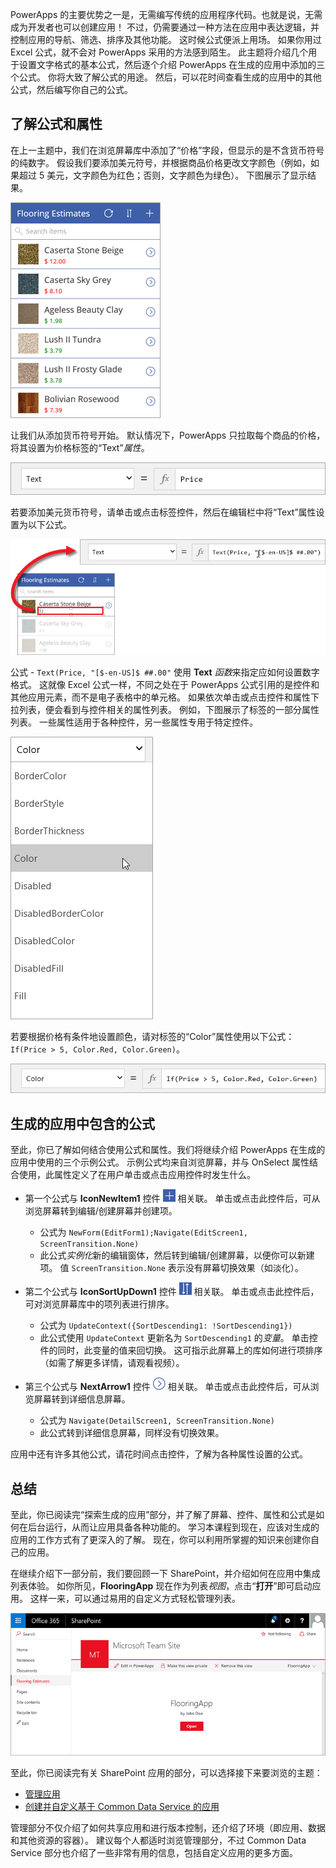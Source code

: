 PowerApps 的主要优势之一是，无需编写传统的应用程序代码。也就是说，无需成为开发者也可以创建应用！ 不过，仍需要通过一种方法在应用中表达逻辑，并控制应用的导航、筛选、排序及其他功能。 这时候公式便派上用场。 如果你用过 Excel 公式，就不会对 PowerApps 采用的方法感到陌生。 此主题将介绍几个用于设置文字格式的基本公式，然后逐个介绍 PowerApps 在生成的应用中添加的三个公式。 你将大致了解公式的用途。 然后，可以花时间查看生成的应用中的其他公式，然后编写你自己的公式。

## <a name="understanding-formulas-and-properties"></a>了解公式和属性
在上一主题中，我们在浏览屏幕库中添加了“价格”字段，但显示的是不含货币符号的纯数字。 假设我们要添加美元符号，并根据商品价格更改文字颜色（例如，如果超过 5 美元，文字颜色为红色；否则，文字颜色为绿色）。 下图展示了显示结果。

![添加货币符号并更改文字颜色](./media/learning-spo-app-explore-formulas/text-formatting.png)

让我们从添加货币符号开始。 默认情况下，PowerApps 只拉取每个商品的价格，将其设置为价格标签的“Text”*属性*。

![价格默认格式](./media/learning-spo-app-explore-formulas/price-default.png)

若要添加美元货币符号，请单击或点击标签控件，然后在编辑栏中将“Text”属性设置为以下公式。

![添加价格货币符号](./media/learning-spo-app-explore-formulas/price-formatted.png)

公式 - `Text(Price, "[$-en-US]$ ##.00"` 使用 **Text** *函数*来指定应如何设置数字格式。 这就像 Excel 公式一样，不同之处在于 PowerApps 公式引用的是控件和其他应用元素，而不是电子表格中的单元格。 如果依次单击或点击控件和属性下拉列表，便会看到与控件相关的属性列表。 例如，下图展示了标签的一部分属性列表。 一些属性适用于各种控件，另一些属性专用于特定控件。

![设置属性](./media/learning-spo-app-explore-formulas/properties.png)

若要根据价格有条件地设置颜色，请对标签的“Color”属性使用以下公式：`If(Price > 5, Color.Red, Color.Green)`。

![设置价格颜色](./media/learning-spo-app-explore-formulas/color-formatted.png)

## <a name="formulas-included-in-the-generated-app"></a>生成的应用中包含的公式
至此，你已了解如何结合使用公式和属性。我们将继续介绍 PowerApps 在生成的应用中使用的三个示例公式。 示例公式均来自浏览屏幕，并与 OnSelect 属性结合使用，此属性定义了在用户单击或点击应用控件时发生什么。

* 第一个公式与 **IconNewItem1** 控件 ![新建项图标](./media/learning-spo-app-explore-formulas/icon-add-item.png) 相关联。 单击或点击此控件后，可从浏览屏幕转到编辑/创建屏幕并创建项。 
  
  * 公式为 `NewForm(EditForm1);Navigate(EditScreen1, ScreenTransition.None)`
  * 此公式*实例化*新的编辑窗体，然后转到编辑/创建屏幕，以便你可以新建项。 值 `ScreenTransition.None` 表示没有屏幕切换效果（如淡化）。
* 第二个公式与 **IconSortUpDown1** 控件 ![库排序图标](./media/learning-spo-app-explore-formulas/icon-sort.png) 相关联。 单击或点击此控件后，可对浏览屏幕库中的项列表进行排序。
  
  * 公式为 `UpdateContext({SortDescending1: !SortDescending1})`
  * 此公式使用 `UpdateContext` 更新名为 `SortDescending1` 的*变量*。 单击控件的同时，此变量的值来回切换。 这可指示此屏幕上的库如何进行项排序（如需了解更多详情，请观看视频）。 
* 第三个公式与 **NextArrow1** 控件 ![转到详细信息屏幕箭头图标](./media/learning-spo-app-explore-formulas/icon-arrow.png) 相关联。 单击或点击此控件后，可从浏览屏幕转到详细信息屏幕。
  
  * 公式为 `Navigate(DetailScreen1, ScreenTransition.None)`
  * 此公式转到详细信息屏幕，同样没有切换效果。

应用中还有许多其他公式，请花时间点击控件，了解为各种属性设置的公式。

## <a name="wrapping-it-all-up"></a>总结
至此，你已阅读完“探索生成的应用”部分，并了解了屏幕、控件、属性和公式是如何在后台运行，从而让应用具备各种功能的。 学习本课程到现在，应该对生成的应用的工作方式有了更深入的了解。 现在，你可以利用所掌握的知识来创建你自己的应用。 

在继续介绍下一部分前，我们要回顾一下 SharePoint，并介绍如何在应用中集成列表体验。 如你所见，**FlooringApp** 现在作为列表*视图*，点击“**打开**”即可启动应用。 这样一来，可以通过易用的自定义方式轻松管理列表。

![作为 Sharepoint 列表视图的应用](./media/learning-spo-app-explore-formulas/list-view.png)

至此，你已阅读完有关 SharePoint 应用的部分，可以选择接下来要浏览的主题：

* [管理应用](https://docs.microsoft.com/powerapps/guided-learning/manage-apps#step-1)
* [创建并自定义基于 Common Data Service 的应用](https://docs.microsoft.com/powerapps/guided-learning/create-app-cds#step-1)

管理部分不仅介绍了如何共享应用和进行版本控制，还介绍了环境（即应用、数据和其他资源的容器）。 建议每个人都适时浏览管理部分，不过 Common Data Service 部分也介绍了一些非常有用的信息，包括自定义应用的更多方面。 

